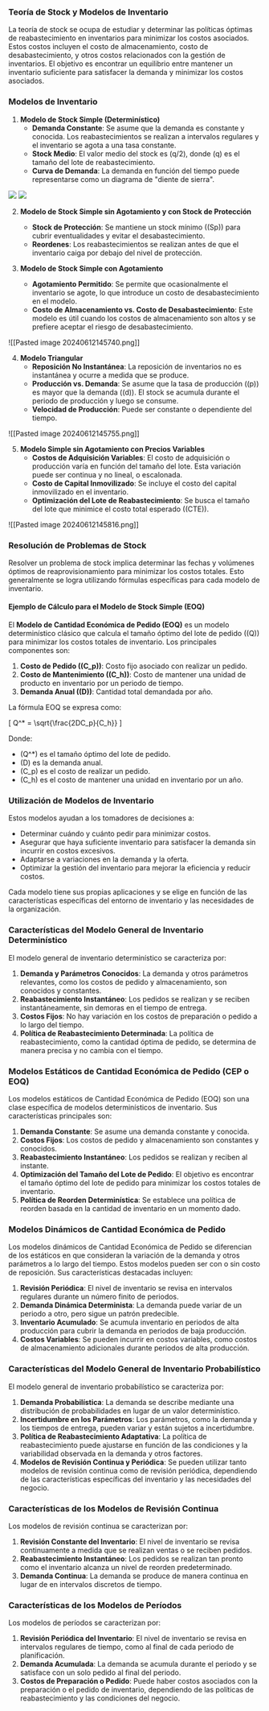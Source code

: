
### Teoría de Stock y Modelos de Inventario

La teoría de stock se ocupa de estudiar y determinar las políticas óptimas de reabastecimiento en inventarios para minimizar los costos asociados. Estos costos incluyen el costo de almacenamiento, costo de desabastecimiento, y otros costos relacionados con la gestión de inventarios. El objetivo es encontrar un equilibrio entre mantener un inventario suficiente para satisfacer la demanda y minimizar los costos asociados.

### Modelos de Inventario

1. **Modelo de Stock Simple (Determinístico)**
   - **Demanda Constante**: Se asume que la demanda es constante y conocida. Los reabastecimientos se realizan a intervalos regulares y el inventario se agota a una tasa constante.
   - **Stock Medio**: El valor medio del stock es \(q/2\), donde \(q\) es el tamaño del lote de reabastecimiento.
   - **Curva de Demanda**: La demanda en función del tiempo puede representarse como un diagrama de "diente de sierra".

![](https://lh7-us.googleusercontent.com/docsz/AD_4nXdDEUdIn0K_13ujVansC8H5F08i-fqu51nrcd-Zz9QHARmMrN6m6jNDwhdKU3RkDGvXduJ_ZPq4po44OfkwWgPFdOnOja6-3im6ISccOhATFEGMcRKqIe75bDA32BAkhryEUJ_N-xXwveRhh5FFgdzVqfQ?key=iTPa6W9OMH7L3aG9DQ3z0g)
![](https://lh7-us.googleusercontent.com/docsz/AD_4nXfeFCy-8HPSEVD2Dv-E181wNGoW_qbvz3YDDI6106_hF_BltqiVCgiq9hIaPfvriR0vd3oDc3W3DGBqpGhqOa20i6qMLOGV9-d_q-Q_Ux7fEGW0WppVQA6_vxTTQ4baog9zl5vmLnY7bxBwKOT-eLv3WME?key=iTPa6W9OMH7L3aG9DQ3z0g)

2. **Modelo de Stock Simple sin Agotamiento y con Stock de Protección**
   - **Stock de Protección**: Se mantiene un stock mínimo (\(Sp\)) para cubrir eventualidades y evitar el desabastecimiento.
   - **Reordenes**: Los reabastecimientos se realizan antes de que el inventario caiga por debajo del nivel de protección.

3. **Modelo de Stock Simple con Agotamiento**
   - **Agotamiento Permitido**: Se permite que ocasionalmente el inventario se agote, lo que introduce un costo de desabastecimiento en el modelo.
   - **Costo de Almacenamiento vs. Costo de Desabastecimiento**: Este modelo es útil cuando los costos de almacenamiento son altos y se prefiere aceptar el riesgo de desabastecimiento.

![[Pasted image 20240612145740.png]]


4. **Modelo Triangular**
   - **Reposición No Instantánea**: La reposición de inventarios no es instantánea y ocurre a medida que se produce.
   - **Producción vs. Demanda**: Se asume que la tasa de producción (\(p\)) es mayor que la demanda (\(d\)). El stock se acumula durante el periodo de producción y luego se consume.
   - **Velocidad de Producción**: Puede ser constante o dependiente del tiempo.

![[Pasted image 20240612145755.png]]


5. **Modelo Simple sin Agotamiento con Precios Variables**
   - **Costos de Adquisición Variables**: El costo de adquisición o producción varía en función del tamaño del lote. Esta variación puede ser continua y no lineal, o escalonada.
   - **Costo de Capital Inmovilizado**: Se incluye el costo del capital inmovilizado en el inventario.
   - **Optimización del Lote de Reabastecimiento**: Se busca el tamaño del lote que minimice el costo total esperado (\(CTE\)).


![[Pasted image 20240612145816.png]]

### Resolución de Problemas de Stock

Resolver un problema de stock implica determinar las fechas y volúmenes óptimos de reaprovisionamiento para minimizar los costos totales. Esto generalmente se logra utilizando fórmulas específicas para cada modelo de inventario.

#### Ejemplo de Cálculo para el Modelo de Stock Simple (EOQ)

El **Modelo de Cantidad Económica de Pedido (EOQ)** es un modelo determinístico clásico que calcula el tamaño óptimo del lote de pedido (\(Q\)) para minimizar los costos totales de inventario. Los principales componentes son:

1. **Costo de Pedido (\(C_p\))**: Costo fijo asociado con realizar un pedido.
2. **Costo de Mantenimiento (\(C_h\))**: Costo de mantener una unidad de producto en inventario por un periodo de tiempo.
3. **Demanda Anual (\(D\))**: Cantidad total demandada por año.

La fórmula EOQ se expresa como:

\[ Q^* = \sqrt{\frac{2DC_p}{C_h}} \]

Donde:
- \(Q^*\) es el tamaño óptimo del lote de pedido.
- \(D\) es la demanda anual.
- \(C_p\) es el costo de realizar un pedido.
- \(C_h\) es el costo de mantener una unidad en inventario por un año.

### Utilización de Modelos de Inventario

Estos modelos ayudan a los tomadores de decisiones a:

- Determinar cuándo y cuánto pedir para minimizar costos.
- Asegurar que haya suficiente inventario para satisfacer la demanda sin incurrir en costos excesivos.
- Adaptarse a variaciones en la demanda y la oferta.
- Optimizar la gestión del inventario para mejorar la eficiencia y reducir costos.

Cada modelo tiene sus propias aplicaciones y se elige en función de las características específicas del entorno de inventario y las necesidades de la organización.

### Características del Modelo General de Inventario Determinístico

El modelo general de inventario determinístico se caracteriza por:

1. **Demanda y Parámetros Conocidos**: La demanda y otros parámetros relevantes, como los costos de pedido y almacenamiento, son conocidos y constantes.
2. **Reabastecimiento Instantáneo**: Los pedidos se realizan y se reciben instantáneamente, sin demoras en el tiempo de entrega.
3. **Costos Fijos**: No hay variación en los costos de preparación o pedido a lo largo del tiempo.
4. **Política de Reabastecimiento Determinada**: La política de reabastecimiento, como la cantidad óptima de pedido, se determina de manera precisa y no cambia con el tiempo.

### Modelos Estáticos de Cantidad Económica de Pedido (CEP o EOQ)

Los modelos estáticos de Cantidad Económica de Pedido (EOQ) son una clase específica de modelos determinísticos de inventario. Sus características principales son:

1. **Demanda Constante**: Se asume una demanda constante y conocida.
2. **Costos Fijos**: Los costos de pedido y almacenamiento son constantes y conocidos.
3. **Reabastecimiento Instantáneo**: Los pedidos se realizan y reciben al instante.
4. **Optimización del Tamaño del Lote de Pedido**: El objetivo es encontrar el tamaño óptimo del lote de pedido para minimizar los costos totales de inventario.
5. **Política de Reorden Determinística**: Se establece una política de reorden basada en la cantidad de inventario en un momento dado.

### Modelos Dinámicos de Cantidad Económica de Pedido

Los modelos dinámicos de Cantidad Económica de Pedido se diferencian de los estáticos en que consideran la variación de la demanda y otros parámetros a lo largo del tiempo. Estos modelos pueden ser con o sin costo de reposición. Sus características destacadas incluyen:

1. **Revisión Periódica**: El nivel de inventario se revisa en intervalos regulares durante un número finito de periodos.
2. **Demanda Dinámica Determinista**: La demanda puede variar de un periodo a otro, pero sigue un patrón predecible.
3. **Inventario Acumulado**: Se acumula inventario en periodos de alta producción para cubrir la demanda en periodos de baja producción.
4. **Costos Variables**: Se pueden incurrir en costos variables, como costos de almacenamiento adicionales durante periodos de alta producción.

### Características del Modelo General de Inventario Probabilístico

El modelo general de inventario probabilístico se caracteriza por:

1. **Demanda Probabilística**: La demanda se describe mediante una distribución de probabilidades en lugar de un valor determinístico.
2. **Incertidumbre en los Parámetros**: Los parámetros, como la demanda y los tiempos de entrega, pueden variar y están sujetos a incertidumbre.
3. **Política de Reabastecimiento Adaptativa**: La política de reabastecimiento puede ajustarse en función de las condiciones y la variabilidad observada en la demanda y otros factores.
4. **Modelos de Revisión Continua y Periódica**: Se pueden utilizar tanto modelos de revisión continua como de revisión periódica, dependiendo de las características específicas del inventario y las necesidades del negocio.

### Características de los Modelos de Revisión Continua

Los modelos de revisión continua se caracterizan por:

1. **Revisión Constante del Inventario**: El nivel de inventario se revisa continuamente a medida que se realizan ventas o se reciben pedidos.
2. **Reabastecimiento Instantáneo**: Los pedidos se realizan tan pronto como el inventario alcanza un nivel de reorden predeterminado.
3. **Demanda Continua**: La demanda se produce de manera continua en lugar de en intervalos discretos de tiempo.

### Características de los Modelos de Períodos

Los modelos de períodos se caracterizan por:

1. **Revisión Periódica del Inventario**: El nivel de inventario se revisa en intervalos regulares de tiempo, como al final de cada periodo de planificación.
2. **Demanda Acumulada**: La demanda se acumula durante el periodo y se satisface con un solo pedido al final del periodo.
3. **Costos de Preparación o Pedido**: Puede haber costos asociados con la preparación o el pedido de inventario, dependiendo de las políticas de reabastecimiento y las condiciones del negocio.